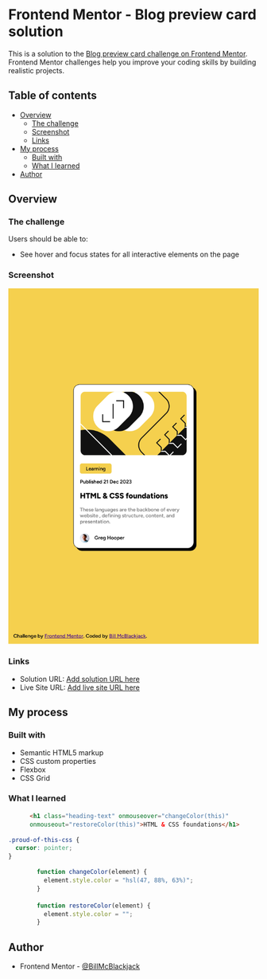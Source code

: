 # Frontend Mentor - Blog preview card solution

This is a solution to the [Blog preview card challenge on Frontend Mentor](https://www.frontendmentor.io/challenges/blog-preview-card-ckPaj01IcS). Frontend Mentor challenges help you improve your coding skills by building realistic projects. 

## Table of contents

- [Overview](#overview)
  - [The challenge](#the-challenge)
  - [Screenshot](#screenshot)
  - [Links](#links)
- [My process](#my-process)
  - [Built with](#built-with)
  - [What I learned](#what-i-learned)
- [Author](#author)

## Overview

### The challenge

Users should be able to:

- See hover and focus states for all interactive elements on the page

### Screenshot

![](./assets/images/screenshot.jpg)

### Links

- Solution URL: [Add solution URL here](https://your-solution-url.com)
- Live Site URL: [Add live site URL here](https://your-live-site-url.com)

## My process

### Built with

- Semantic HTML5 markup
- CSS custom properties
- Flexbox
- CSS Grid

### What I learned

```html
      <h1 class="heading-text" onmouseover="changeColor(this)"
      onmouseout="restoreColor(this)">HTML & CSS foundations</h1>
```
```css
.proud-of-this-css {
  cursor: pointer;
}
```
```js
        function changeColor(element) {
          element.style.color = "hsl(47, 88%, 63%)";
        }

        function restoreColor(element) {
          element.style.color = "";
        }
```

## Author

- Frontend Mentor - [@BillMcBlackjack](https://www.frontendmentor.io/profile/BillMcBlackjack)